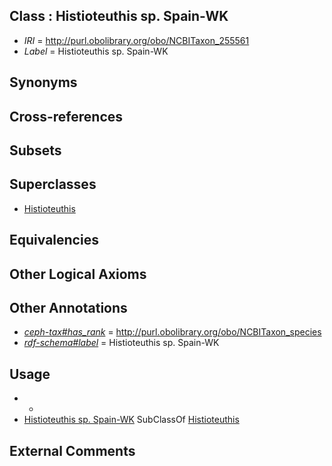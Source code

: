
## Class : Histioteuthis sp. Spain-WK

 * *IRI* = http://purl.obolibrary.org/obo/NCBITaxon_255561
 * *Label* = Histioteuthis sp. Spain-WK

## Synonyms


## Cross-references


## Subsets


## Superclasses

 * [Histioteuthis](../../NCBITaxon/58/NCBITaxon_34558.md)

## Equivalencies


## Other Logical Axioms


## Other Annotations

 * *[ceph-tax#has_rank](../../ceph-tax#has/nk/ceph-tax#has_rank.md)* = http://purl.obolibrary.org/obo/NCBITaxon_species
 * *[rdf-schema#label](../../el/rdf-schema#label.md)* = Histioteuthis sp. Spain-WK

## Usage

 * -
 * [Histioteuthis sp. Spain-WK](../../NCBITaxon/61/NCBITaxon_255561.md) SubClassOf [Histioteuthis](../../NCBITaxon/58/NCBITaxon_34558.md)

## External Comments

